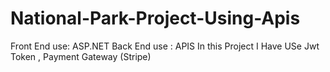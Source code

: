 # National-Park-Project-Using-Apis
Front End use: ASP.NET 
Back End use : APIS
In this Project I Have USe Jwt Token , Payment Gateway (Stripe)
